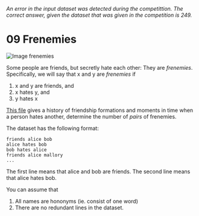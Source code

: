 *An error in the input dataset was detected during the competittion. The correct answer,
given the dataset that was given in the competition is 249.*

# 09 Frenemies

![Image frenemies](https://dl.dropboxusercontent.com/u/1833533/trump.jpg)

Some people are friends, but secretly hate each other: They are
*frenemies*. Specifically, we will say that x and y are *frenemies* if

1. x and y are friends, and
2. x hates y, and
3. y hates x

[This file](https://gist.githubusercontent.com/cmrosenberg/213e8bfff3c9c3253568/raw/11627d7bb903c0da822d1d4561c27bd57cb004e8/gistfile1.txt)
gives a history of friendship formations and moments in time when a person
hates another, determine the number of *pairs* of frenemies.

The dataset has the following format:

```
friends alice bob
alice hates bob
bob hates alice
friends alice mallory
...
```

The first line means that alice and bob are friends.
The second line means that alice hates bob.

You can assume that

1. All names are hononyms (ie. consist of one word)
2. There are no redundant lines in the dataset.
